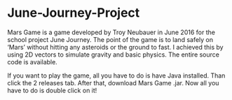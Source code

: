 # June-Journey-Project
Mars Game is a game developed by Troy Neubauer in June 2016 for the school project June Journey. The point of the game is to land safely on ‘Mars’ without hitting any asteroids or the ground to fast. I achieved this by using 2D vectors to simulate gravity and basic physics. The entire source code is available. 

If you want to play the game, all you have to do is have Java installed. Than click the 2 releases tab. After that, download Mars Game .jar. Now all you have to do is double click on it!
